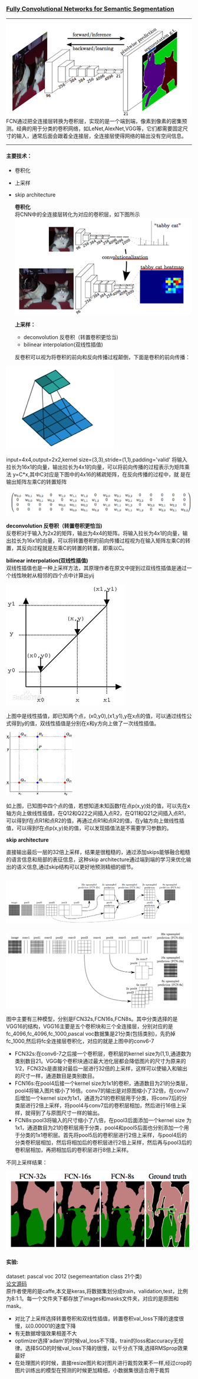### [Fully Convolutional Networks for Semantic Segmentation](https://arxiv.org/abs/1605.06211)
---  
  
![Image text](https://github.com/FanShuixing/test/blob/master/1.png)  
FCN通过把全连接层转换为卷积层，实现的是一个端到端，像素到像素的密集预测。经典的用于分类的卷积网络，如LeNet,AlexNet,VGG等，它们都需要固定尺寸的输入，通常后面会跟着全连接层，全连接层使得网络的输出没有空间信息。

---
#### 主要技术：  
- 卷积化
- 上采样  
- skip architecture  

  **卷积化**  
将CNN中的全连接层转化为对应的卷积层，如下图所示
 ![image](https://github.com/FanShuixing/test/blob/master/9.png)


  **上采样：**
  - deconvolution 反卷积（转置卷积更恰当)
  - bilinear interpolation(双线性插值)  

  反卷积可以视为将卷积的前向和反向传播过程颠倒，下面是卷积的前向传播：
 
 ![image](https://github.com/FanShuixing/test/blob/master/4.png)

  input=4x4,output=2x2,kernel size=(3,3),stride=(1,1),padding='valid'
  将输入拉长为16x1的向量，输出拉长为4x1的向量，可以将前向传播的过程表示为矩阵乘法 y=C*x,其中C对应是下图中的4x16的稀疏矩阵，在反向传播的过程中，就    是在输出矩阵左乘C的转置矩阵
 
 ![image](https://github.com/FanShuixing/test/blob/master/5.png)
 
  **deconvolution 反卷积（转置卷积更恰当)**  
  反卷积对于输入为2x2的矩阵，输出为4x4的矩阵。将输入拉长为4x1的向量，输出拉长为16x1的向量，可以将转置卷积的前向传播过程视为在输入矩阵左乘C的转置，其反向过程就是左乘C的转置的转置，即乘以C。
 
  **bilinear interpolation(双线性插值)**  
  双线性插值也是一种上采样方法，其原理作者在原文中提到过双线性插值是通过一个线性映射从相邻的四个点中计算出yij  
 
 ![image](https://github.com/FanShuixing/test/blob/master/6.jpg)
 
  上图中是线性插值，即已知两个点，(x0,y0),(x1,y1),y在x点的值，可以通过线性公式得到y的值，双线性插值是分别在x和y方向上做了一次线性插值。
 
 ![image](https://github.com/FanShuixing/test/blob/master/7.png)
 
  如上图，已知图中四个点的值，若想知道未知函数f在点p(x,y)处的值，可以先在x轴方向上做线性插值，在Q12和Q22之间插入点R2，在Q11和Q21之间插入点R1，可以得到f在点R1和点R2的值，再通过点R1和点R2的值，在y轴方向上做线性插值，可以得到f在点p(x,y)处的值，可以发现插值法是不需要学习参数的。

  **skip architecture**

  直接输出最后一层的32倍上采样，结果是很粗糙的，通过添加skips能够融合粗糙的语言信息和局部的表征信息，这种skip architecture通过端到端的学习来优化输出的语义信息,通过skip结构可以更好地预测精细的细节。

![Image](https://github.com/FanShuixing/test/blob/master/3.png)
---
![Image](https://github.com/FanShuixing/test/blob/master/8.png)

  图中主要有三种模型，分别是FCN32s,FCN16s,FCN8s。其中分类选择的是VGG16的结构，VGG16主要是五个卷积块和三个全连接层，分别对应的是fc_4096,fc_4096,fc_1000,pascal voc数据集是21分类(包括类别)，先扔掉fc_1000,然后将fc全连接层卷积化，对应的就是上图中的conv6-7

  - FCN32s:在conv6-7之后接一个卷积层，卷积层的kernel size为(1,1),通道数为类别数目21。VGG每个卷积块通过最大池化层都会降低图片的尺寸为原来的1/2，FCN32s是直接对最后一层进行32倍的上采样，这样可以使输入和输出的尺寸一样，通道数目是类别数目。  
  - FCN16s:在pool4后接一个kernel size为1x1的卷积，通道数目为21的分类层，pool4将输入图片缩小了16倍。conv7的输出是对原图缩小了32倍，在conv7后增加一个kernel size为1x1，通道为21的卷积层用于分类，将conv7后的分类层进行2倍上采样，将pool4与conv7后的卷积层相加，然后进行16倍上采样，就得到了与原图尺寸一样的输出。
  - FCN8s:pool3将输入的尺寸缩小了八倍，在pool3后面添加一个kernel size  为1x1，通道数目为21的卷积层用于分类，pool4和pool5后面也分别添加一个用于分类的1x1卷积层。首先将pool5后的卷积层进行2倍上采样，与pool4后的分类卷积层相加，然后将相加后的卷积层进行2倍上采样，然后再与pool3后的卷积层相加，再把相加后的卷积层进行8倍上采样。
  
不同上采样结果：  

![Image](https://github.com/FanShuixing/test/blob/master/10.png)


#### 实验:
dataset: pascal voc 2012 (segemeantation class 21个类)   
[论文源码](https://github.com/shelhamer/fcn.berkeleyvision.org)   
原作者使用的是caffe,本文是keras,将数据集划分成train，validation,test，比例为8:1:1。每一个文件夹下都存放了images和masks文件夹，对应的是原图和mask。    
- 对比了上采样选择转置卷积和双线性插值，转置卷积val_loss下降的速度很慢，以0.00001的速度下降    
- 有无数据增强效果相差不大   
- optimizer选择'adam'的时候val_loss不下降，train的loss和accuracy无规律。选择SGD的时候val_loss下降的很慢，以千分点下降,选择RMSprop效果最好 
- 在处理图片的时候，直接resize图片和对图片进行裁剪效果不一样,经过crop的图片训练出的模型在预测的时候更加精细，小数据集很适合用于裁剪
